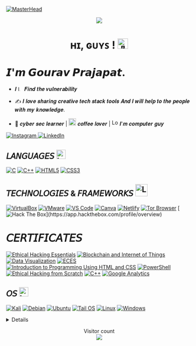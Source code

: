 [![MasterHead](https://user-images.githubusercontent.com/117162170/229603151-023a917d-2dee-4d76-98a3-b80be7fc658a.gif)]()
<p align="center">
     <a href="https://git.io/typing-svg">
    <img src="https://readme-typing-svg.herokuapp.com/?lines=Alwyas+To+be;AIM+for+impossible....;Nice+to+meet+you!&center=true&size=30">
  </a>
   <h1 align="center">ʜɪ, ɢᴜʏꜱ ! <img src="https://github.com/wervlad/wervlad/assets/24524555/766d336d-b87d-44ba-807c-c51de2bc6b4d" width="28px" alt="👋"></h1>

# 𝙄'𝙢 𝙂𝙤𝙪𝙧𝙖𝙫 𝙋𝙧𝙖𝙟𝙖𝙥𝙖𝙩.
- 𝑰 <img src="https://github.com/GuruMukhPrajapati/GuruMukhPrajapati/assets/117162170/0933404d-4a95-4894-9aa6-22f1ab981e53" alt="Logo" width="13px"> 𝑭𝒊𝒏𝒅 𝒕𝒉𝒆 𝒗𝒖𝒍𝒏𝒆𝒓𝒂𝒃𝒊𝒍𝒊𝒕𝒚




- :writing_hand: 𝑰 𝒍𝒐𝒗𝒆 𝒔𝒉𝒂𝒓𝒊𝒏𝒈 𝒄𝒓𝒆𝒂𝒕𝒊𝒗𝒆 𝒕𝒆𝒄𝒉 𝒔𝒕𝒂𝒄𝒌 𝒕𝒐𝒐𝒍𝒔 𝑨𝒏𝒅 𝑰 𝒘𝒊𝒍𝒍 𝒉𝒆𝒍𝒑 𝒕𝒐 𝒕𝒉𝒆 𝒑𝒆𝒐𝒑𝒍𝒆 𝒘𝒊𝒕𝒉 𝒎𝒚 𝒌𝒏𝒐𝒘𝒍𝒆𝒅𝒈𝒆.

- 🔐 𝒄𝒚𝒃𝒆𝒓 𝒔𝒆𝒄 𝒍𝒆𝒂𝒓𝒏𝒆𝒓 | <img src="https://github.com/GuruMukhPrajapati/GuruMukhPrajapati/assets/117162170/3b3a4adf-b601-4275-9fa3-d30f00ffd3ca" alt="Logo" width="20px"> 𝒄𝒐𝒇𝒇𝒆𝒆 𝒍𝒐𝒗𝒆𝒓 | <img src="https://github.com/GuruMukhPrajapati/GuruMukhPrajapati/assets/117162170/05f345ba-2577-4570-98b2-c481442dc324" alt="Logo" width="17px">
𝑰'𝒎 𝒄𝒐𝒎𝒑𝒖𝒕𝒆𝒓 𝒈𝒖𝒚

<a href="https://www.instagram.com/gurumukhprajapat/">
  <img src="https://img.shields.io/badge/Instagram-black?style=flat-square&logo=instagram&logoColor=COLOR" alt="Instagram">
</a>
<a href="https://www.linkedin.com/in/gurumukh">
    <img src="https://img.shields.io/badge/LinkedIn-black?style=flat-square&logo=linkedin&logoColor=0077B5" alt="LinkedIn">
</a>

## 𝘓𝘈𝘕𝘎𝘜𝘈𝘎𝘌𝘚  <img src="https://github.com/GuruMukhPrajapati/GuruMukhPrajapati/assets/117162170/a1549136-05f9-43df-b1a5-19150ff4a487" alt="Logo" width="25px">


[![C](https://img.shields.io/badge/c-black?style=for-the-badge&logo=c)](https://github.com/GuruMukhPrajapati/1ST_YEAR_C_laguage_CODES)
[![C++](https://img.shields.io/badge/c%2B%2B-black?style=for-the-badge&logo=cplusplus&logoColor=00FFFF)](https://github.com/GuruMukhPrajapati/C-PLUS-PLUS)
[![HTML5](https://img.shields.io/badge/html5-black?style=for-the-badge&logo=html5)](https://github.com/GuruMukhPrajapati/All_code/tree/main/HTML%205)
[![CSS3](https://img.shields.io/badge/css3-black?style=for-the-badge&logo=css3&logoColor=1572B6)](https://github.com/GuruMukhPrajapati/All_code/tree/main/HTML%205)



## 𝘛𝘌𝘊𝘏𝘕𝘖𝘓𝘖𝘎𝘐𝘌𝘚 & 𝘍𝘙𝘈𝘔𝘌𝘞𝘖𝘙𝘒𝘚  <img src="https://github.com/GuruMukhPrajapati/GuruMukhPrajapati/assets/117162170/b5bb31fe-bde2-46ce-a7b6-8e1af6997b1d" alt="Logo" width="33px">



[![VirtualBox](https://img.shields.io/badge/VirtualBox-000000?style=for-the-badge&logo=virtualbox&logoColor=183A61)](https://www.virtualbox.org/)
[![VMware](https://img.shields.io/badge/VMware-black?style=for-the-badge&logo=vmware)](https://www.vmware.com/)
[![VS Code](https://img.shields.io/badge/VS_Code-007ACC?style=for-the-badge&logo=visual-studio-code&logoColor=007ACC&labelColor=000000&color=000000)](https://code.visualstudio.com/)
[![Canva](https://img.shields.io/badge/Canva-000000?style=for-the-badge&logo=canva&logoColor=00C4CC)](https://www.canva.com/)
[![Netlify](https://img.shields.io/badge/Netlify-000000?style=for-the-badge&logo=netlify&logoColor=COLOR1)](https://www.netlify.com/)
[![Tor Browser](https://img.shields.io/badge/Tor%20Browser-black?style=for-the-badge&logo=tor-browser&logoColor=7D4698)](https://link/to/your/tor/browser)
[![Hack The Box](https://img.shields.io/badge/Hack%20The%20Box-000000?style=for-the-badge&logo=hackthebox&logoColor=#1A1A1A.)](https://app.hackthebox.com/profile/overview)


# 𝘊𝘌𝘙𝘛𝘐𝘍𝘐𝘊𝘈𝘛𝘌𝘚

[![Ethical Hacking Essentials](https://img.shields.io/badge/Ethical%20Hacking%20Essentials-000000?style=for-the-badge&logoColor=COLOR1)](https://eccommonstorage.blob.core.windows.net/codered/certificates/e1f9b573-cd56-48d0-a622-1e26158c812d.png)
[![Blockchain and Internet of Things](https://img.shields.io/badge/Blockchain%20and%20Internet%20of%20Things-000000?style=for-the-badge&logoColor=COLOR1)](https://drive.google.com/file/d/1kNHkBp1_t9uufW3Rj8FoAwtOu1CqHkpn/view)
[![Data Visualization](https://img.shields.io/badge/Data%20Visualization-000000?style=for-the-badge&logoColor=COLOR1)](https://drive.google.com/file/d/1toorxxu0gr5jXhVxqV1SykRMi1FU2lE8/view)
[![ECES](https://img.shields.io/badge/ECES-000000?style=for-the-badge&logoColor=COLOR1)](https://eccommonstorage.blob.core.windows.net/codered/certificates/6bfa71df-4b03-4982-903f-872c8d4ebeca.png)
[![Introduction to Programming Using HTML and CSS](https://img.shields.io/badge/Introduction%20to%20Programming%20Using%20HTML%20and%20CSS-000000?style=for-the-badge&logoColor=COLOR1)](https://drive.google.com/file/d/1kJb7g4ONP9Ie_dpd7SgirEMmWlDNz_37/view)
[![PowerShell](https://img.shields.io/badge/PowerShell-000000?style=for-the-badge&logoColor=COLOR1)](https://udemy-certificate.s3.amazonaws.com/image/UC-7f90d333-b4f8-4033-a909-2821dda13c3c.jpg?v=1686207831000)
[![Ethical Hacking from Scratch](https://img.shields.io/badge/Ethical%20Hacking%20from%20Scratch-000000?style=for-the-badge&logoColor=COLOR1)](https://udemy-certificate.s3.amazonaws.com/image/UC-6af44542-eeaa-4588-9419-023f5908f9e1.jpg)
[![C++](https://img.shields.io/badge/c%2B%2B-black?style=for-the-badge&logo=cplusplus&logoColor=0000FF)](https://www.sololearn.com/certificates/CC-QPNNDQE4)
[![Google Analytics](https://img.shields.io/badge/Google%20Analytics-000000?style=for-the-badge&logo=google%20analytics&logoColor=E37400)](https://skillshop.exceedlms.com/student/award/vSkCKunErmHzpBrEUwUdLuP6)






## 𝘖𝘚 <img src="https://github.com/GuruMukhPrajapati/GuruMukhPrajapati/assets/117162170/98e41f67-25d1-47ca-aac9-ff6269d67154" alt="Logo" width="25px">

[![Kali](https://img.shields.io/badge/Kali-000000?style=for-the-badge&logo=kali-linux&logoColor=659B41)](https://www.kali.org/)
[![Debian](https://img.shields.io/badge/Debian-black?style=for-the-badge&logo=debian&logoColor=D70A53)](https://www.debian.org/)
[![Ubuntu](https://img.shields.io/badge/Ubuntu-black?style=for-the-badge&logo=ubuntu)](https://ubuntu.com/)
[![Tail OS](https://img.shields.io/badge/Tail_OS-black?style=for-the-badge&logo=tail-os)](https://www.tail-os.org)
[![Linux](https://img.shields.io/badge/linux-black?style=for-the-badge&logo=Linux)](https://www.linux.org/pages/download/)
[![Windows](https://img.shields.io/badge/Windows-000000?style=for-the-badge&logo=windows&logoColor=0078D6)](https://www.microsoft.com/windows)




<details>

<p align="center">
  <a href="https://git.io/streak-stats">
    <img src="https://github-readme-streak-stats.herokuapp.com?user=GuruMukhPrajapati&theme=neon-dark&hide_border=true&border_radius=50&card_width=496" alt="GitHub Streak" />
  </a> </p>
  <br>
<div align="center">
  <a href="https://github.com/GuruMukhPrajapati">
    <img src="http://github-profile-summary-cards.vercel.app/api/cards/stats?username=GuruMukhPrajapati&theme=github_dark" />
  </a>
</div>
<br>     
<p align="center">
  <a href="https://github.com/GuruMukhPrajapati">
    <img src="http://github-profile-summary-cards.vercel.app/api/cards/profile-details?username=GuruMukhPrajapati&theme=github_dark" style="border-radius: 50px;" />
  </a>
</p>

</details>
<p align="center"> 
  Visitor count<br>
  <img src="https://profile-counter.glitch.me/gurumukhprajapati/count.svg" />
</p>

<!--
###
[![GitHub Status](https://img.shields.io/badge/GitHub%20Status-%23FF7F50?style=for-the-badge&logo=github&logoColor=white&labelColor=black)](https://github.com/)



<img align="right" alt="Coding" height="160px" widht="auto" src="https://user-images.githubusercontent.com/117162170/229713087-92fe7112-c5dc-4f2c-9af6-b840cf9cc959.gif">

![Your Name's GitHub stats](https://github-readme-stats.vercel.app/api?username=GuruMukhPrajapati&show_icons=true&theme=github_dark)
##  [![Streak-Stats](https://img.shields.io/badge/Streak--Stats-1C8DFF?style=for-the-badge&logo=github&logoColor=white&labelColor=black)](https://github.com/your-repo)

<p><img align="center" src="https://github-readme-streak-stats.herokuapp.com/?user=gurumukhprajapati&theme=github-dark-blue" alt="gurumukhprajapati" /></p>

## [![Profile Trophy](https://img.shields.io/badge/Profile%20Trophy-%23FFD700?style=for-the-badge&logo=your-logo&logoColor=white&labelColor=black)](https://your-profile-url)

[![trophy](https://github-profile-trophy.vercel.app/?username=GuruMukhPrajapati&theme=darkhub)](https://github.com/ryo-ma/github-profile-trophy)

<p align="center"> 
  Visitor count<br>
  <img src="https://profile-counter.glitch.me/gurumukhprajapati/count.svg" />
</p>
-->






